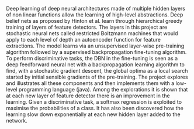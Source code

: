 Deep learning of deep neural architectures made of multiple hidden layers of non linear functions allow the learning of high-level abstractions. Deep belief nets as proposed by Hinton et al. learn through hierarchical greedy training of layers of feature detectors. The layers in this project are stochastic neural nets called restricted Boltzmann machines that would apply to each level of depth an autoencoder function for feature extractions. The model learns via an unsupervised layer-wise pre-training algorithm followed by a supervised backpropagation fine-tuning algorithm. To perform discriminative tasks, the DBN in the fine-tuning is seen as a deep feedforward neural net with a backpropagation learning algorithm to find, with a stochastic gradient descent, the global optima as a local search started by initial sensible gradients of the pre-training. The project explores and illustrates all these components and then implements them with a low-level programming language (java). Among the explorations it is shown that at each new layer of feature detector there is an improvement in the learning. Given a discriminative task, a softmax regression is exploited to maximise the probabilities of a class. It has also been discovered how the learning slow down exponentially at each new hidden layer added to the network.